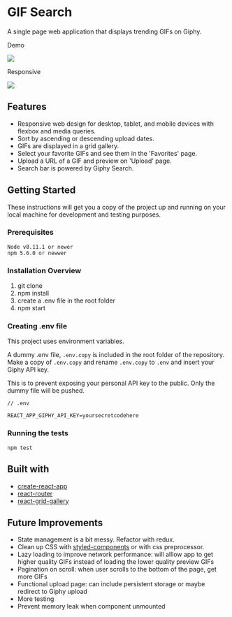 # GIF Search

A single page web application that displays trending GIFs on Giphy.

Demo


![](https://thumbs.gfycat.com/WhisperedAmbitiousAmurminnow-size_restricted.gif)

Responsive


![](https://thumbs.gfycat.com/ImpressiveWeepyBarbet-size_restricted.gif)
## Features

* Responsive web design for desktop, tablet, and mobile devices with flexbox and media queries.
* Sort by ascending or descending upload dates.
* GIFs are displayed in a grid gallery.
* Select your favorite GIFs and see them in the 'Favorites' page. 
* Upload a URL of a GIF and preview on 'Upload' page.
* Search bar is powered by Giphy Search.


## Getting Started
These instructions will get you a copy of the project up and running on your local machine for development and testing purposes.

### Prerequisites

```
Node v8.11.1 or newer
npm 5.6.0 or newwer
```

### Installation Overview

1. git clone
1. npm install
1. create a .env file in the root folder
1. npm start


### Creating .env file

This project uses environment variables. 

A dummy .env file, `.env.copy` is included in the root folder of the repository. Make a copy of `.env.copy` and rename `.env.copy` to `.env` and insert your Giphy API key. 

This is to prevent exposing your personal API key to the public. Only the dummy file will be pushed. 

```
// .env

REACT_APP_GIPHY_API_KEY=yoursecretcodehere
```

### Running the tests

```
npm test
```

## Built with

* [create-react-app](https://github.com/facebook/create-react-app)
* [react-router](https://reacttraining.com/react-router/)
* [react-grid-gallery](https://benhowell.github.io/react-grid-gallery/)


## Future Improvements

* State management is a bit messy. Refactor with redux.
* Clean up CSS with [styled-components](https://www.styled-components.com/) or with css preprocessor.
* Lazy loading to improve network performance: will alllow app to get higher quality GIFs instead of loading the lower quality preview GIFs
* Pagination on scroll: when user scrolls to the bottom of the page, get more GIFs
* Functional upload page: can include persistent storage or maybe redirect to Giphy upload
* More testing
* Prevent memory leak when component unmounted